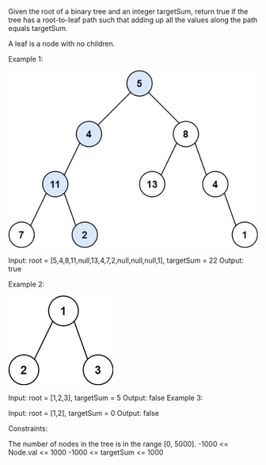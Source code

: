 
Given the root of a binary tree and an integer targetSum, return true if the tree has a root-to-leaf path such that adding up all the values along the path equals targetSum.

A leaf is a node with no children.

 

Example 1:

![](pathsum1.jpg)

Input: root = [5,4,8,11,null,13,4,7,2,null,null,null,1], targetSum = 22
Output: true

Example 2:

![](pathsum2.jpg)

Input: root = [1,2,3], targetSum = 5
Output: false
Example 3:

Input: root = [1,2], targetSum = 0
Output: false
 

Constraints:

The number of nodes in the tree is in the range [0, 5000].
-1000 <= Node.val <= 1000
-1000 <= targetSum <= 1000
